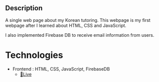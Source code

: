 ## Description

A single web page about my Korean tutoring.
This webpage is my first webpage after I learned about HTML, CSS and JavaScript.

I also implemented Firebase DB to receive email information from users.

# Technologies

- Frontend : HTML, CSS, JavaScript, FirebaseDB
  - [🔗Live](https://damsolearnkorean.netlify.app/)
